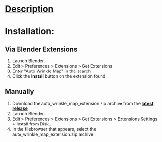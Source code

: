 # [Description](https://extensions.blender.org/add-ons/auto-wrinkle-map/)

# Installation:

## Via Blender Extensions

1. Launch Blender.
2. Edit > Preferences > Extensions > Get Extensions
3. Enter "Auto Wrinkle Map" in the search
4. Click the **Install** button on the extension found

## Manually

1. Download the auto_wrinkle_map_extension.zip archive from the **[latest release](https://github.com/Hattiffnat/AutoWrinkleMap/releases)**
2. Launch Blender.
3. Edit > Preferences > Extensions > Get Extensions > Extensions Settings > Install from Disk...
5. In the filebrowser that appears, select the auto_wrinkle_map_extension.zip archive
